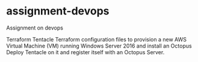 # assignment-devops
Assignment on devops 

Terraform Tentacle
Terraform configuration files to provision a new AWS Virtual Machine (VM) running Windows Server 2016 and install an Octopus Deploy Tentacle on it and register itself with an Octopus Server.
